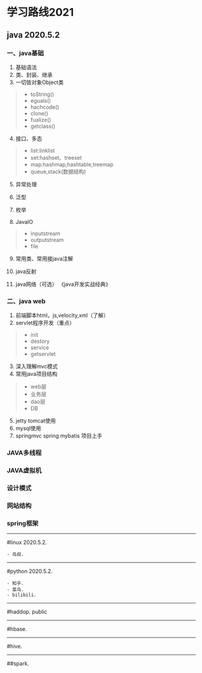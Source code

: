 # 学习路线2021

## java 2020.5.2

### 一、java基础
1. 基础语法
2. 类、封装、继承
3. 一切皆对象Object类
> - toString()
> - eguals()
> - hachcode()
> - clone()
> - fualize()
> - getclass()

4. 接口、多态
> - list:linklist
> - set:hashset、treeset
> - map:hashmap,hashtable,treemap
> - queue,stack(数据结构)
5. 异常处理

6. 泛型

7. 枚举

8. JavaIO
> - inputstream
> - outputstream
> - file

9. 常用类、常用接java注解

10. java反射
11. java网络（可选）
《java开发实战经典》
### 二、java web
1. 前端脚本html，js,velocity,xml（了解）
2. servlet程序开发（重点）
> - init
>- destory
> - service
> - getservlet

3. 深入理解mvc模式
4. 常用java项目结构
> - web层
> - 业务层
> - dao层
> - DB
5. jetty tomcat使用
6. mysql使用
7. springmvc spring mybatis 项目上手
### JAVA多线程
### JAVA虚拟机
### 设计模式
### 网站结构
### spring框架
---
#linux 2020.5.2.

    - 鸟叔.
---
#python 2020.5.2.

    - 知乎.
    - 菜鸟.
    - bilibili.
---
#haddop.
public

---
#hbase.

---
#hive.

---
##spark.

